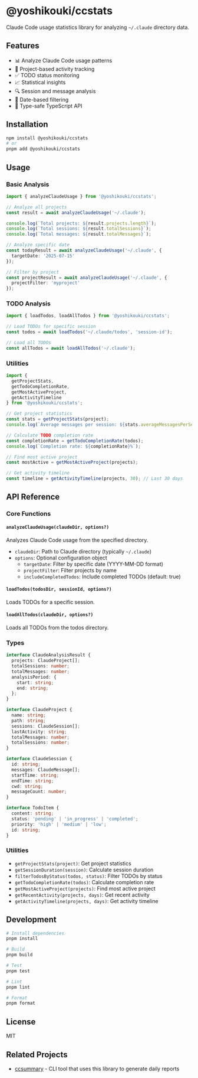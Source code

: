 # @yoshikouki/ccstats

Claude Code usage statistics library for analyzing `~/.claude` directory data.

## Features

- 📊 Analyze Claude Code usage patterns
- 🚀 Project-based activity tracking
- ✅ TODO status monitoring
- 📈 Statistical insights
- 🔍 Session and message analysis
- 📅 Date-based filtering
- 🎯 Type-safe TypeScript API

## Installation

```bash
npm install @yoshikouki/ccstats
# or
pnpm add @yoshikouki/ccstats
```

## Usage

### Basic Analysis

```typescript
import { analyzeClaudeUsage } from '@yoshikouki/ccstats';

// Analyze all projects
const result = await analyzeClaudeUsage('~/.claude');

console.log(`Total projects: ${result.projects.length}`);
console.log(`Total sessions: ${result.totalSessions}`);
console.log(`Total messages: ${result.totalMessages}`);

// Analyze specific date
const todayResult = await analyzeClaudeUsage('~/.claude', {
  targetDate: '2025-07-15'
});

// Filter by project
const projectResult = await analyzeClaudeUsage('~/.claude', {
  projectFilter: 'myproject'
});
```

### TODO Analysis

```typescript
import { loadTodos, loadAllTodos } from '@yoshikouki/ccstats';

// Load TODOs for specific session
const todos = await loadTodos('~/.claude/todos', 'session-id');

// Load all TODOs
const allTodos = await loadAllTodos('~/.claude');
```

### Utilities

```typescript
import { 
  getProjectStats, 
  getTodoCompletionRate, 
  getMostActiveProject,
  getActivityTimeline 
} from '@yoshikouki/ccstats';

// Get project statistics
const stats = getProjectStats(project);
console.log(`Average messages per session: ${stats.averageMessagesPerSession}`);

// Calculate TODO completion rate
const completionRate = getTodoCompletionRate(todos);
console.log(`Completion rate: ${completionRate}%`);

// Find most active project
const mostActive = getMostActiveProject(projects);

// Get activity timeline
const timeline = getActivityTimeline(projects, 30); // Last 30 days
```

## API Reference

### Core Functions

#### `analyzeClaudeUsage(claudeDir, options?)`

Analyzes Claude Code usage from the specified directory.

- `claudeDir`: Path to Claude directory (typically `~/.claude`)
- `options`: Optional configuration object
  - `targetDate`: Filter by specific date (YYYY-MM-DD format)
  - `projectFilter`: Filter projects by name
  - `includeCompletedTodos`: Include completed TODOs (default: true)

#### `loadTodos(todosDir, sessionId, options?)`

Loads TODOs for a specific session.

#### `loadAllTodos(claudeDir, options?)`

Loads all TODOs from the todos directory.

### Types

```typescript
interface ClaudeAnalysisResult {
  projects: ClaudeProject[];
  totalSessions: number;
  totalMessages: number;
  analysisPeriod: {
    start: string;
    end: string;
  };
}

interface ClaudeProject {
  name: string;
  path: string;
  sessions: ClaudeSession[];
  lastActivity: string;
  totalMessages: number;
  totalSessions: number;
}

interface ClaudeSession {
  id: string;
  messages: ClaudeMessage[];
  startTime: string;
  endTime: string;
  cwd: string;
  messageCount: number;
}

interface TodoItem {
  content: string;
  status: 'pending' | 'in_progress' | 'completed';
  priority: 'high' | 'medium' | 'low';
  id: string;
}
```

### Utilities

- `getProjectStats(project)`: Get project statistics
- `getSessionDuration(session)`: Calculate session duration
- `filterTodosByStatus(todos, status)`: Filter TODOs by status
- `getTodoCompletionRate(todos)`: Calculate completion rate
- `getMostActiveProject(projects)`: Find most active project
- `getRecentActivity(projects, days)`: Get recent activity
- `getActivityTimeline(projects, days)`: Get activity timeline

## Development

```bash
# Install dependencies
pnpm install

# Build
pnpm build

# Test
pnpm test

# Lint
pnpm lint

# Format
pnpm format
```

## License

MIT

## Related Projects

- [ccsummary](https://github.com/yoshikouki/ccsummary) - CLI tool that uses this library to generate daily reports